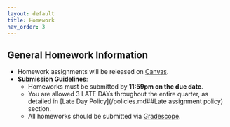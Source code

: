 ```yaml
---
layout: default
title: Homework
nav_order: 3
---
```

## General Homework Information

- Homework assignments will be released on [Canvas]().
- **Submission Guidelines**: 
    - Homeworks must be submitted by **11:59pm on the due date**. 
    - You are allowed 3 LATE DAYs throughout the entire quarter, as detailed in [Late Day Policy](/policies.md##Late assignment policy) section.
    - All homeworks should be submitted via [Gradescope](). 
